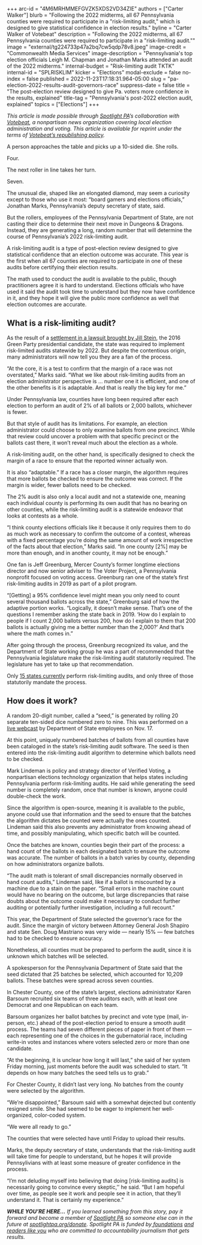 +++
arc-id = "4M6MRHMMEFGVZK5XDS2VD34ZIE"
authors = ["Carter Walker"]
blurb = "Following the 2022 midterms, all 67 Pennsylvania counties were required to participate in a \"risk-limiting audit,\" which is designed to give statistical confidence in election results."
byline = "Carter Walker of Votebeat"
description = "Following the 2022 midterms, all 67 Pennsylvania counties were required to participate in a \"risk-limiting audit.\""
image = "external/tg224733p47a2bq7cw5qdp78v8.jpeg"
image-credit = "Commonwealth Media Services"
image-description = "Pennsylvania's top election officials Leigh M. Chapman and Jonathan Marks attended an audit of the 2022 midterms."
internal-budget = "Risk-limiting audit TKTK"
internal-id = "SPLRISKLIM"
kicker = "Elections"
modal-exclude = false
no-index = false
published = 2022-11-23T17:18:31.964-05:00
slug = "pa-election-2022-results-audit-governors-race"
suppress-date = false
title = "The post-election review designed to give Pa. voters more confidence in the results, explained"
title-tag = "Pennsylvania's post-2022 election audit, explained"
topics = ["Elections"]
+++

<i>This article is made possible through </i><a href="https://www.spotlightpa.org/"><i>Spotlight PA</i></a><i>’s collaboration with </i><a href="https://www.votebeat.org/"><i>Votebeat</i></a><i>, a nonpartisan news organization covering local election administration and voting. This article is available for reprint under the terms of </i><a href="https://www.votebeat.org/pages/republishing"><i>Votebeat’s republishing policy</i></a><i>.</i>

A person approaches the table and picks up a 10-sided die. She rolls.

Four.

The next roller in line takes her turn.

Seven.

The unusual die, shaped like an elongated diamond, may seem a curiosity except to those who use it most: “board gamers and elections officials,” Jonathan Marks, Pennsylvania’s deputy secretary of state, said.

<script src="https://www.spotlightpa.org/embed.js" async></script><div data-spl-embed-version="1" data-spl-src="https://www.spotlightpa.org/embeds/newsletter/"></div>


But the rollers, employees of the Pennsylvania Department of State, are not casting their dice to determine their next move in Dungeons &amp; Dragons. Instead, they are generating a long, random number that will determine the course of Pennsylvania’s 2022 risk-limiting audit.

A risk-limiting audit is a type of post-election review designed to give statistical confidence that an election outcome was accurate. This year is the first when all 67 counties are required to participate in one of these audits before certifying their election results.

The math used to conduct the audit is available to the public, though practitioners agree it is hard to understand. Elections officials who have used it said the audit took time to understand but they now have confidence in it, and they hope it will give the public more confidence as well that election outcomes are accurate.

## What is a risk-limiting audit?

As the result of a <a href="https://verifiedvoting.org/auditlaw/pennsylvania/">settlement in a lawsuit brought by Jill Stein</a>, the 2016 Green Party presidential candidate, the state was required to implement risk-limited audits statewide by 2022. But despite the contentious origin, many administrators will now tell you they are a fan of the process.

“At the core, it is a test to confirm that the margin of a race was not overstated,” Marks said. “What we like about risk-limiting audits from an election administrator perspective is … number one it is efficient, and one of the other benefits is it is adaptable. And that is really the big key for me.”

Under Pennsylvania law, counties have long been required after each election to perform an audit of 2% of all ballots or 2,000 ballots, whichever is fewer.

But that style of audit has its limitations. For example, an election administrator could choose to only examine ballots from one precinct. While that review could uncover a problem with that specific precinct or the ballots cast there, it won’t reveal much about the election as a whole.

A risk-limiting audit, on the other hand, is specifically designed to check the margin of a race to ensure that the reported winner actually won. 

It is also “adaptable.” If a race has a closer margin, the algorithm requires that more ballots be checked to ensure the outcome was correct. If the margin is wider, fewer ballots need to be checked.

The 2% audit is also only a local audit and not a statewide one, meaning each individual county is performing its own audit that has no bearing on other counties, while the risk-limiting audit is a statewide endeavor that looks at contests as a whole.

“I think county elections officials like it because it only requires them to do as much work as necessary to confirm the outcome of a contest, whereas with a fixed percentage you’re doing the same amount of work irrespective of the facts about that election,” Marks said. “In one county [2%] may be more than enough, and in another county, it may not be enough.”

One fan is Jeff Greenburg, Mercer County’s former longtime elections director and now senior adviser to The Voter Project, a Pennsylvania nonprofit focused on voting access. Greenburg ran one of the state’s first risk-limiting audits in 2019 as part of a pilot program.

“[Getting] a 95% confidence level might mean you only need to count several thousand ballots across the state,” Greenburg said of how the adaptive portion works. “Logically, it doesn’t make sense. That’s one of the questions I remember asking the state back in 2019. ‘How do I explain to people if I count 2,000 ballots versus 200, how do I explain to them that 200 ballots is actually giving me a better number than the 2,000?’ And that’s where the math comes in.”

After going through the process, Greenburg recognized its value, and the Department of State working group he was a part of recommended that the Pennsylvania legislature make the risk-limiting audit statutorily required. The legislature has yet to take up that recommendation.

Only <a href="https://www.ncsl.org/research/elections-and-campaigns/risk-limiting-audits.aspx">15 states currently</a> perform risk-limiting audits, and only three of those statutorily mandate the process.

## How does it work?

A random 20-digit number, called a “seed,” is generated by rolling 20 separate ten-sided dice numbered zero to nine. This was performed on a <a href="https://pacast.com/m?p=22366">live webcast</a> by Department of State employees on Nov. 17.

At this point, uniquely numbered batches of ballots from all counties have been cataloged in the state’s risk-limiting audit software. The seed is then entered into the risk-limiting audit algorithm to determine which ballots need to be checked.

Mark Lindeman is policy and strategy director of Verified Voting, a nonpartisan elections technology organization that helps states including Pennsylvania perform risk-limiting audits. He said while generating the seed number is completely random, once that number is known, anyone could double-check the work.

Since the algorithm is open-source, meaning it is available to the public, anyone could use that information and the seed to ensure that the batches the algorithm dictates be counted were actually the ones counted. Lindeman said this also prevents any administrator from knowing ahead of time, and possibly manipulating, which specific batch will be counted.

Once the batches are known, counties begin their part of the process: a hand count of the ballots in each designated batch to ensure the outcome was accurate. The number of ballots in a batch varies by county, depending on how administrators organize ballots.

“The audit math is tolerant of small discrepancies normally observed in hand count audits,” Lindeman said, like if a ballot is miscounted by a machine due to a stain on the paper. “Small errors in the machine count would have no bearing on the outcome, but large discrepancies that raise doubts about the outcome could make it necessary to conduct further auditing or potentially further investigation, including a full recount.”

This year, the Department of State selected the governor’s race for the audit. Since the margin of victory between Attorney General Josh Shapiro and state Sen. Doug Mastriano was very wide — nearly 15% — few batches had to be checked to ensure accuracy.

Nonetheless, all counties must be prepared to perform the audit, since it is unknown which batches will be selected.

A spokesperson for the Pennsylvania Department of State said that the seed dictated that 25 batches be selected, which accounted for 10,209 ballots. These batches were spread across seven counties.

In Chester County, one of the state’s largest, elections administrator Karen Barsoum recruited six teams of three auditors each, with at least one Democrat and one Republican on each team.

<script src="https://www.spotlightpa.org/embed.js" async></script><div data-spl-embed-version="1" data-spl-src="https://www.spotlightpa.org/embeds/donate/?eyebrow_text=SUPPORT%20SPOTLIGHT%20PA&cta_text=YES%2C%20I%20WANT%20TO%20CONTRIBUTE&teaser_text=The%20future%20of%20Spotlight%20PA%20depends%20on%20your%20support.%20Make%20a%20tax-deductible%20gift%20now%20to%20ensure%20this%20vital%20journalism%20can%20continue%20in%202023.%20As%20a%20special%20bonus%2C%20%3Cb%3Eall%20gifts%20will%20be%20DOUBLED."></div>


Barsoum organizes her ballot batches by precinct and vote type (mail, in-person, etc.) ahead of the post-election period to ensure a smooth audit process. The teams had seven different pieces of paper in front of them — each representing one of the choices in the gubernatorial race, including write-in votes and instances where voters selected zero or more than one candidate.

“At the beginning, it is unclear how long it will last,” she said of her system Friday morning, just moments before the audit was scheduled to start. “It depends on how many batches the seed tells us to grab.”

For Chester County, it didn’t last very long. No batches from the county were selected by the algorithm.

“We’re disappointed,” Barsoum said with a somewhat dejected but contently resigned smile. She had seemed to be eager to implement her well-organized, color-coded system.

“We were all ready to go.”

The counties that were selected have until Friday to upload their results.

Marks, the deputy secretary of state, understands that the risk-limiting audit will take time for people to understand, but he hopes it will provide Pennsylivians with at least some measure of greater confidence in the process.

“I’m not deluding myself into believing that doing [risk-limiting audits] is necessarily going to convince every skeptic,’’ he said. “But I am hopeful over time, as people see it work and people see it in action, that they’ll understand it. That is certainly my experience.”

<i><b>WHILE YOU’RE HERE...</b></i><i> If you learned something from this story, pay it forward and become a member of </i><a href="https://www.spotlightpa.org/"><i>Spotlight PA</i></a><i> so someone else can in the future at </i><a href="https://www.spotlightpa.org/donate"><i>spotlightpa.org/donate</i></a><i>. Spotlight PA is funded by</i><a href="https://www.spotlightpa.org/support"><i> foundations</i></a><i> </i><a href="https://www.spotlightpa.org/support"><i>and readers like you</i></a><i> who are committed to accountability journalism that gets results.</i>
